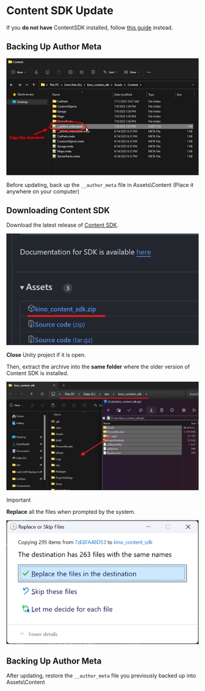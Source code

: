 ﻿# Content SDK Update

If you **do not have** ContentSDK installed, follow [this guide](ContentSDKInstallation_RU.md) instead.

## Backing Up Author Meta

![backup_author_meta](../Images/SDK/backup_author_meta.jpg)

Before updating, back up the `__author_meta` file in Assets\Content (Place it anywhere on your computer)

## Downloading Content SDK

Download the latest release of [Content SDK](https://github.com/trbflxr/kino_content_sdk/releases/latest).

![sdk_download_release](../Images/SDK/sdk_download_release.png)

**Close** Unity project if it is open.

Then, extract the archive into the **same folder** where the older version of Content SDK is installed.

![sdk_update](../Images/SDK/sdk_update.png)

> [!IMPORTANT]
> **Replace** all the files when prompted by the system.

![sdk_replace](../Images/SDK/sdk_replace.png)

## Backing Up Author Meta

After updating, restore the `__author_meta` file you previously backed up into Assets\Content
